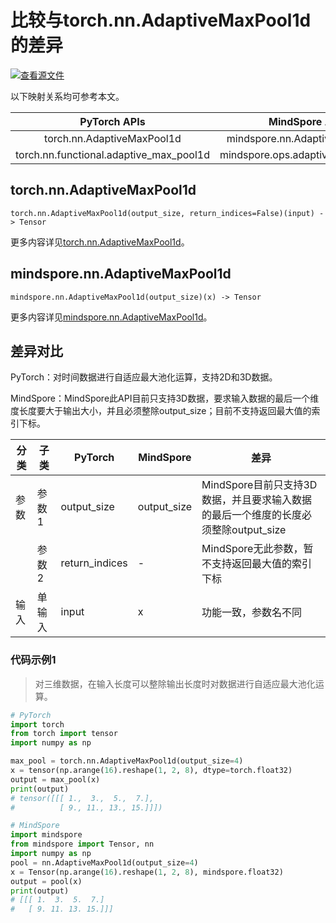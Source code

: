 # 比较与torch.nn.AdaptiveMaxPool1d的差异

[![查看源文件](https://mindspore-website.obs.cn-north-4.myhuaweicloud.com/website-images/br_base/resource/_static/logo_source.svg)](https://gitee.com/mindspore/docs/blob/br_base/docs/mindspore/source_zh_cn/note/api_mapping/pytorch_diff/AdaptiveMaxPool1d.md)

以下映射关系均可参考本文。

|     PyTorch APIs      |      MindSpore APIs       |
| :-------------------: | :-----------------------: |
| torch.nn.AdaptiveMaxPool1d | mindspore.nn.AdaptiveMaxPool1d |
| torch.nn.functional.adaptive_max_pool1d | mindspore.ops.adaptive_max_pool1d |

## torch.nn.AdaptiveMaxPool1d

```text
torch.nn.AdaptiveMaxPool1d(output_size, return_indices=False)(input) -> Tensor
```

更多内容详见[torch.nn.AdaptiveMaxPool1d](https://pytorch.org/docs/1.8.1/generated/torch.nn.AdaptiveMaxPool1d.html)。

## mindspore.nn.AdaptiveMaxPool1d

```text
mindspore.nn.AdaptiveMaxPool1d(output_size)(x) -> Tensor
```

更多内容详见[mindspore.nn.AdaptiveMaxPool1d](https://www.mindspore.cn/docs/zh-CN/br_base/api_python/nn/mindspore.nn.AdaptiveMaxPool1d.html)。

## 差异对比

PyTorch：对时间数据进行自适应最大池化运算，支持2D和3D数据。

MindSpore：MindSpore此API目前只支持3D数据，要求输入数据的最后一个维度长度要大于输出大小，并且必须整除output_size；目前不支持返回最大值的索引下标。

| 分类 | 子类 |PyTorch | MindSpore | 差异 |
| --- | --- | --- | --- |---|
|参数 | 参数1 | output_size | output_size | MindSpore目前只支持3D数据，并且要求输入数据的最后一个维度的长度必须整除output_size |
| | 参数2 | return_indices | - | MindSpore无此参数，暂不支持返回最大值的索引下标  |
|输入 | 单输入 | input | x | 功能一致，参数名不同 |

### 代码示例1

> 对三维数据，在输入长度可以整除输出长度时对数据进行自适应最大池化运算。

```python
# PyTorch
import torch
from torch import tensor
import numpy as np

max_pool = torch.nn.AdaptiveMaxPool1d(output_size=4)
x = tensor(np.arange(16).reshape(1, 2, 8), dtype=torch.float32)
output = max_pool(x)
print(output)
# tensor([[[ 1.,  3.,  5.,  7.],
#          [ 9., 11., 13., 15.]]])

# MindSpore
import mindspore
from mindspore import Tensor, nn
import numpy as np
pool = nn.AdaptiveMaxPool1d(output_size=4)
x = Tensor(np.arange(16).reshape(1, 2, 8), mindspore.float32)
output = pool(x)
print(output)
# [[[ 1.  3.  5.  7.]
#   [ 9. 11. 13. 15.]]]
```

